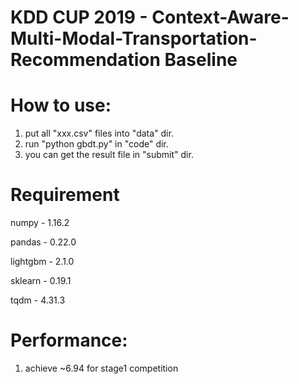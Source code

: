 # KDD CUP 2019 - Context-Aware-Multi-Modal-Transportation-Recommendation Baseline

# How to use:
1. put all "xxx.csv" files into "data" dir.
2. run "python gbdt.py" in "code" dir.
3. you can get the result file in "submit" dir.

# Requirement

numpy - 1.16.2

pandas - 0.22.0

lightgbm - 2.1.0

sklearn - 0.19.1

tqdm - 4.31.3

# Performance:
1. achieve ~6.94 for stage1 competition
